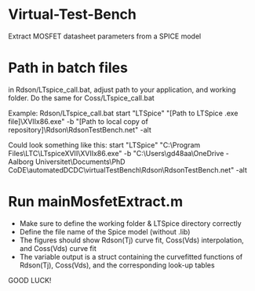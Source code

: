 # Virtual-Test-Bench
Extract MOSFET datasheet parameters from a SPICE model

# Path in batch files
in Rdson/LTspice_call.bat, adjust path to your application, and working folder. Do the same for Coss/LTspice_call.bat


Example:
Rdson/LTspice_call.bat
start "LTSpice" "[Path to LTSpice .exe file]\\XVIIx86.exe" -b "[Path to local copy of repository]\\Rdson\\RdsonTestBench.net" -alt

Could look something like this:
start "LTSpice" "C:\\Program Files\\LTC\\LTspiceXVII\\XVIIx86.exe" -b "C:\\Users\\gd48aa\\OneDrive - Aalborg Universitet\\Documents\\PhD       CoDE\\automatedDCDC\virtualTestBench\\Rdson\\RdsonTestBench.net" -alt
  
  
# Run mainMosfetExtract.m
- Make sure to define the working folder & LTSpice directory correctly
- Define the file name of the Spice model (without .lib)
- The figures should show Rdson(Tj) curve fit, Coss(Vds) interpolation, and Coss(Vds) curve fit
- The variable output is a struct containing the curvefitted functions of Rdson(Tj), Coss(Vds), and the corresponding look-up tables 

GOOD LUCK!
